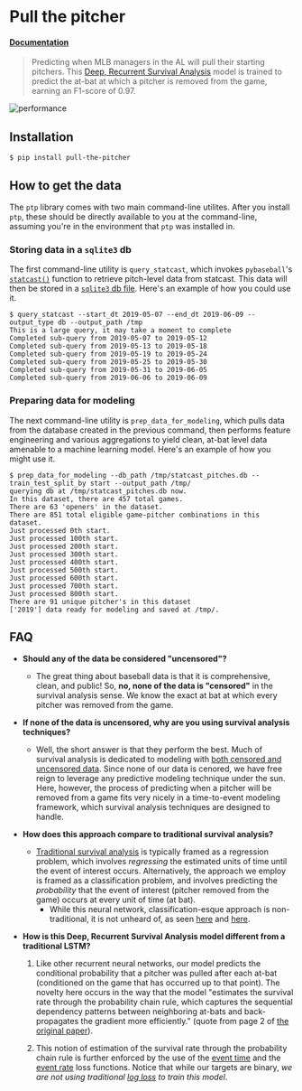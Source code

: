 # Pull the pitcher



#### [Documentation](https://collinprather.github.io/pull-the-pitcher/)

> Predicting when MLB managers in the AL will pull their starting pitchers. This [Deep, Recurrent Survival Analysis](https://github.com/collinprather/drsa) model is trained to predict the at-bat at which a pitcher is removed from the game, earning an F1-score of 0.97.

![performance](notebooks/images/drsa_performance.png)

## Installation

```shell
$ pip install pull-the-pitcher
```

## How to get the data

The `ptp` library comes with two main command-line utilites. After you install `ptp`, these should be directly available to you at the command-line, assuming you're in the environment that `ptp` was installed in.

### Storing data in a `sqlite3` db

The first command-line utility is `query_statcast`, which invokes `pybaseball`'s [`statcast()`](https://github.com/jldbc/pybaseball#statcast-pull-advanced-metrics-from-major-league-baseballs-statcast-system) function to retrieve pitch-level data from statcast. This data will then be stored in a [`sqlite3` db file](https://www.sqlite.org/fileformat.html). Here's an example of how you could use it.

```shell
$ query_statcast --start_dt 2019-05-07 --end_dt 2019-06-09 --output_type db --output_path /tmp
This is a large query, it may take a moment to complete
Completed sub-query from 2019-05-07 to 2019-05-12
Completed sub-query from 2019-05-13 to 2019-05-18
Completed sub-query from 2019-05-19 to 2019-05-24
Completed sub-query from 2019-05-25 to 2019-05-30
Completed sub-query from 2019-05-31 to 2019-06-05
Completed sub-query from 2019-06-06 to 2019-06-09
```

### Preparing data for modeling

The next command-line utility is `prep_data_for_modeling`, which pulls data from the database created in the previous command, then performs feature engineering and various aggregations to yield clean, at-bat level data amenable to a machine learning model. Here's an example of how you might use it.

```shell
$ prep_data_for_modeling --db_path /tmp/statcast_pitches.db --train_test_split_by start --output_path /tmp/
querying db at /tmp/statcast_pitches.db now.
In this dataset, there are 457 total games.
There are 63 'openers' in the dataset.
There are 851 total eligible game-pitcher combinations in this dataset.
Just processed 0th start.
Just processed 100th start.
Just processed 200th start.
Just processed 300th start.
Just processed 400th start.
Just processed 500th start.
Just processed 600th start.
Just processed 700th start.
Just processed 800th start.
There are 91 unique pitcher's in this dataset
['2019'] data ready for modeling and saved at /tmp/.
```

## FAQ

* **Should any of the data be considered "uncensored"?**

    - The great thing about baseball data is that it is comprehensive, clean, and public! So, **no, none of the data is "censored"** in the survival analysis sense. We know the exact at bat at which every pitcher was removed from the game.


* **If none of the data is uncensored, why are you using survival analysis techniques?**

    - Well, the short answer is that they perform the best. Much of survival analysis is dedicated to modeling with [both censored and uncensored data](https://square.github.io/pysurvival/intro.html). Since none of our data is cenored, we have free reign to leverage any predictive modeling technique under the sun. Here, however, the process of predicting when a pitcher will be removed from a game fits very nicely in a time-to-event modeling framework, which survival analysis techniques are designed to handle.


* **How does this approach compare to traditional survival analysis?**

    - [Traditional survival analysis](http://www.sthda.com/english/wiki/cox-proportional-hazards-model) is typically framed as a regression problem, which involves _regressing_ the estimated units of time until the event of interest occurs. Alternatively, the approach we employ is framed as a classification problem, and involves predicting the _probability_ that the event of interest (pitcher removed from the game) occurs at every unit of time (at bat). 
        - While this neural network, classification-esque approach is non-traditional, it is not unheard of, as seen [here](https://www.stats.ox.ac.uk/pub/bdr/NNSM.pdf) and [here](http://pcwww.liv.ac.uk/~afgt/eleuteri_lyon07.pdf).
        
        
* **How is this Deep, Recurrent Survival Analysis model different from a traditional LSTM?**
    
    1. Like other recurrent neural networks, our model predicts the conditional probability that a pitcher was pulled after each at-bat (conditioned on the game that has occurred up to that point). The novelty here occurs in the way that the model "estimates the survival rate through the probability chain rule, which captures the sequential dependency patterns between neighboring at-bats and back-propagates the gradient more efficiently." (quote from page 2 of [the original paper](https://arxiv.org/pdf/1809.02403.pdf)).
        
    2. This notion of estimation of the survival rate through the probability chain rule is further enforced by the use of the [event time](https://collinprather.github.io/drsa/functions/#Event-Time-Loss) and the [event rate](https://collinprather.github.io/drsa/functions/#Event-Rate-Loss) loss functions. Notice that while our targets are binary, _we are not using traditional [log loss](http://wiki.fast.ai/index.php/Log_Loss#Binary_Classification) to train this model_.
